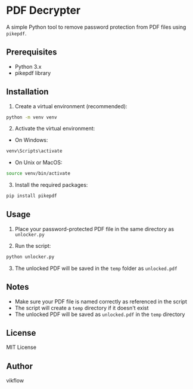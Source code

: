 # PDF Decrypter

A simple Python tool to remove password protection from PDF files using `pikepdf`.

## Prerequisites

- Python 3.x
- pikepdf library

## Installation

1. Create a virtual environment (recommended):
```bash
python -m venv venv
```

2. Activate the virtual environment:
- On Windows:
```bash
venv\Scripts\activate
```
- On Unix or MacOS:
```bash
source venv/bin/activate
```

3. Install the required packages:
```bash
pip install pikepdf
```

## Usage

1. Place your password-protected PDF file in the same directory as `unlocker.py`

2. Run the script:
```bash
python unlocker.py
```

3. The unlocked PDF will be saved in the `temp` folder as `unlocked.pdf`

## Notes

- Make sure your PDF file is named correctly as referenced in the script
- The script will create a `temp` directory if it doesn't exist
- The unlocked PDF will be saved as `unlocked.pdf` in the `temp` directory

## License

MIT License

## Author

vikflow